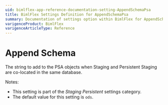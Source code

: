 ```yaml
---
uid: bimlflex-app-reference-documentation-setting-AppendSchemaPsa
title: BimlFlex Settings Definition for AppendSchemaPsa
summary: Documentation of settings option within BimlFlex for AppendSchemaPsa
varigenceProduct: BimlFlex
varigenceArticleType: Reference
---
```


# Append Schema

The string to add to the PSA objects when Staging and Persistent Staging are co-located in the same database.

Notes:

* This setting is part of the *Staging Persistent* settings category.
* The default value for this setting is `ods`.

